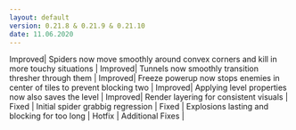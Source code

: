 ```yaml
---
layout: default
version: 0.21.8 & 0.21.9 & 0.21.10
date: 11.06.2020
---
```


<span class="badge badge-improved">Improved</span>| Spiders now move smoothly around convex corners and kill in more touchy situations |
<span class="badge badge-improved">Improved</span>| Tunnels now smoothly transition thresher through them |
<span class="badge badge-improved">Improved</span>| Freeze powerup now stops enemies in center of tiles to prevent blocking two |
<span class="badge badge-improved">Improved</span>| Applying level properties now also saves the level |
<span class="badge badge-improved">Improved</span>| Render layering for consistent visuals |
<span class="badge badge-fixed">Fixed</span> | Initial spider grabbig regression |
<span class="badge badge-fixed">Fixed</span> | Explosions lasting and blocking for too long |
<span class="badge badge-hotfix">Hotfix</span> | Additional Fixes |
